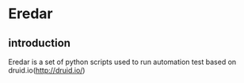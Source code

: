 
<h1>Eredar</h1>


<h2>introduction</h2>

Eredar is a set of python scripts used to run automation test based on druid.io(http://druid.io/)
